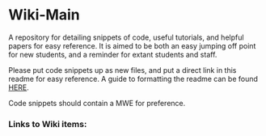 # Wiki-Main
A repository for detailing snippets of code, useful tutorials, and helpful papers for easy reference. It is aimed to be both an easy jumping off point for new students, and a reminder for extant students and staff.

Please put code snippets up as new files, and put a direct link in this readme for easy reference. A guide to formatting the readme can be found [HERE](https://guides.github.com/features/mastering-markdown/).

Code snippets should contain a MWE for preference.

### Links to Wiki items:
